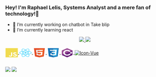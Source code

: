 ### Hey! I'm Raphael Lelis, Systems Analyst and a mere fan of technology!👋

- 🔭 I’m currently working on chatbot in Take blip
- 🌱 I’m currently learning react 
<div align="center">
  <a href="https://github.com/RaphaLelis">
  <img height="180em" src="https://github-readme-stats.vercel.app/api?username=RaphaLelis&show_icons=true&theme=dark&include_all_commits=true&count_private=true"/>
  <img height="180em" src="https://github-readme-stats.vercel.app/api/top-langs/?username=RaphaLelis&layout=compact&langs_count=7&theme=dark"/>
</div>
<div style="display: inline_block" align="left"><br>
  <img align="center" alt="Icon-Js" height="30" width="40" src="https://raw.githubusercontent.com/devicons/devicon/master/icons/javascript/javascript-plain.svg">
  <img align="center" alt="Icon-React" height="30" width="40" src="https://raw.githubusercontent.com/devicons/devicon/master/icons/react/react-original.svg">
  <img align="center" alt="Icon-HTML" height="30" width="40" src="https://raw.githubusercontent.com/devicons/devicon/master/icons/html5/html5-original.svg">
  <img align="center" alt="Icon-CSS" height="30" width="40" src="https://raw.githubusercontent.com/devicons/devicon/master/icons/css3/css3-original.svg">
  <img align="center" alt="Icon-Csharp" height="30" width="40" src="https://raw.githubusercontent.com/devicons/devicon/master/icons/csharp/csharp-original.svg">
  <img align="center" alt="Icon-Vue" height="30" width="40" src="https://arquivos-lelis.s3.us-east-2.amazonaws.com/img/iconvue.png">
</div>
  
  ##
  
<div> 
  <a href="https://instagram.com/faelesco" target="_blank"><img src="https://img.shields.io/badge/-Instagram-%23E4405F?style=for-the-badge&logo=instagram&logoColor=white" target="_blank"></a>
  <a href="https://www.linkedin.com/in/raphael-lelis-249ab3161/" target="_blank"><img src="https://img.shields.io/badge/-LinkedIn-%230077B5?style=for-the-badge&logo=linkedin&logoColor=white" target="_blank"></a> 
 
</div>
